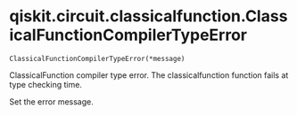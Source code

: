# qiskit.circuit.classicalfunction.ClassicalFunctionCompilerTypeError

`ClassicalFunctionCompilerTypeError(*message)`

ClassicalFunction compiler type error. The classicalfunction function fails at type checking time.

Set the error message.
